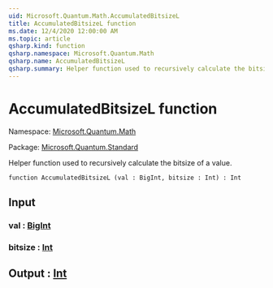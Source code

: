```yaml
---
uid: Microsoft.Quantum.Math.AccumulatedBitsizeL
title: AccumulatedBitsizeL function
ms.date: 12/4/2020 12:00:00 AM
ms.topic: article
qsharp.kind: function
qsharp.namespace: Microsoft.Quantum.Math
qsharp.name: AccumulatedBitsizeL
qsharp.summary: Helper function used to recursively calculate the bitsize of a value.
---
```


# AccumulatedBitsizeL function

Namespace: [Microsoft.Quantum.Math](xref:Microsoft.Quantum.Math)

Package: [Microsoft.Quantum.Standard](https://nuget.org/packages/Microsoft.Quantum.Standard)


Helper function used to recursively calculate the bitsize of a value.

```qsharp
function AccumulatedBitsizeL (val : BigInt, bitsize : Int) : Int
```


## Input

### val : [BigInt](xref:microsoft.quantum.lang-ref.bigint)




### bitsize : [Int](xref:microsoft.quantum.lang-ref.int)





## Output : [Int](xref:microsoft.quantum.lang-ref.int)

